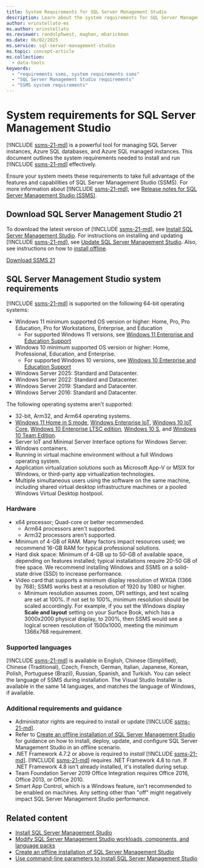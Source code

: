 ```yaml
---
title: System Requirements for SQL Server Management Studio
description: Learn about the system requirements for SQL Server Management Studio (SSMS) on Windows.
author: erinstellato-ms
ms.author: erinstellato
ms.reviewer: randolphwest, maghan, mbarickman
ms.date: 06/02/2025
ms.service: sql-server-management-studio
ms.topic: concept-article
ms.collection:
  - data-tools
keywords:
  - "requirements ssms, system requirements ssms"
  - "SQL Server Management Studio requirements"
  - "SSMS system requirements"
---
```

# System requirements for SQL Server Management Studio

[!INCLUDE [ssms-21-md](includes/ssms-21-md.md)] is a powerful tool for managing SQL Server instances, Azure SQL databases, and Azure SQL managed instances. This document outlines the system requirements needed to install and run [!INCLUDE [ssms-21-md](includes/ssms-21-md.md)] effectively.

Ensure your system meets these requirements to take full advantage of the features and capabilities of SQL Server Management Studio (SSMS). For more information about [!INCLUDE [ssms-21-md](includes/ssms-21-md.md)], see [Release notes for SQL Server Management Studio (SSMS)](release-notes-21.md).

## Download SQL Server Management Studio 21

To download the latest version of [!INCLUDE [ssms-21-md](includes/ssms-21-md.md)], see [Install SQL Server Management Studio](install/install.md). For instructions on installing and updating [!INCLUDE [ssms-21-md](includes/ssms-21-md.md)], see [Update SQL Server Management Studio](install/update.md). Also, see instructions on how to [install offline](install/create-offline.md).

[Download SSMS 21](https://aka.ms/ssms/21/release/vs_SSMS.exe)

## SQL Server Management Studio system requirements

[!INCLUDE [ssms-21-md](includes/ssms-21-md.md)] is supported on the following 64-bit operating systems:

- Windows 11 minimum supported OS version or higher: Home, Pro, Pro Education, Pro for Workstations, Enterprise, and Education
  - For supported Windows 11 versions, see [Windows 11 Enterprise and Education Support](/lifecycle/products/windows-11-enterprise-and-education)
- Windows 10 minimum supported OS version or higher: Home, Professional, Education, and Enterprise.
  - For supported Windows 10 versions, see [Windows 10 Enterprise and Education Support](/lifecycle/products/windows-10-enterprise-and-education)
- Windows Server 2025: Standard and Datacenter.
- Windows Server 2022: Standard and Datacenter.
- Windows Server 2019: Standard and Datacenter.
- Windows Server 2016: Standard and Datacenter.

The following operating systems aren't supported:

- 32-bit, Arm32, and Arm64 operating systems.
- [Windows 11 Home in S mode](https://support.microsoft.com/windows/windows-10-and-windows-11-in-s-mode-faq-851057d6-1ee9-b9e5-c30b-93baebeebc85#WindowsVersion=Windows_11), [Windows Enterprise IoT](/windows/iot/product-family/windows-iot), [Windows 10 IoT Core](/windows/iot-core/windows-iot), [Windows 10 Enterprise LTSC edition](/windows/deployment/update/waas-overview), [Windows 10 S](https://support.microsoft.com/windows/windows-10-and-windows-11-in-s-mode-faq-851057d6-1ee9-b9e5-c30b-93baebeebc85), and [Windows 10 Team Edition](/surface-hub).
- Server IoT and Minimal Server Interface options for Windows Server.
- Windows containers.
- Running in virtual machine environment without a full Windows operating system.
- Application virtualization solutions such as Microsoft App-V or MSIX for Windows, or third-party app virtualization technologies.
- Multiple simultaneous users using the software on the same machine, including shared virtual desktop infrastructure machines or a pooled Windows Virtual Desktop hostpool.

### Hardware

- x64 processor; Quad-core or better recommended.
  - Arm64 processors aren't supported.
  - Arm32 processors aren't supported.
- Minimum of 4-GB of RAM. Many factors impact resources used; we recommend 16-GB RAM for typical professional solutions.
- Hard disk space: Minimum of 4-GB up to 50-GB of available space, depending on features installed; typical installations require 20-50 GB of free space. We recommend installing Windows and SSMS on a solid-state drive (SSD) to increase performance.
- Video card that supports a minimum display resolution of WXGA (1366 by 768); SSMS works best at a resolution of 1920 by 1080 or higher.
  - Minimum resolution assumes zoom, DPI settings, and text scaling are set at 100%. If not set to 100%, minimum resolution should be scaled accordingly. For example, if you set the Windows display **Scale and layout** setting on your Surface Book, which has a 3000x2000 physical display, to 200%, then SSMS would see a logical screen resolution of 1500x1000, meeting the minimum 1366x768 requirement.

### Supported languages

[!INCLUDE [ssms-21-md](includes/ssms-21-md.md)] is available in English, Chinese (Simplified), Chinese (Traditional), Czech, French, German, Italian, Japanese, Korean, Polish, Portuguese (Brazil), Russian, Spanish, and Turkish. You can select the language of SSMS during installation. The Visual Studio Installer is available in the same 14 languages, and matches the language of Windows, if available.

### Additional requirements and guidance

- Administrator rights are required to install or update [!INCLUDE [ssms-21-md](includes/ssms-21-md.md)].
- Refer to [Create an offline installation of SQL Server Management Studio](install/create-offline.md) for guidance on how to install, deploy, update, and configure SQL Server Management Studio in an offline scenario.
- .NET Framework 4.7.2 or above is required to *install* [!INCLUDE [ssms-21-md](includes/ssms-21-md.md)]. [!INCLUDE [ssms-21-md](includes/ssms-21-md.md)] requires .NET Framework 4.8 to run. If .NET Framework 4.8 isn't already installed, it's installed during setup.
- Team Foundation Server 2019 Office Integration requires Office 2016, Office 2013, or Office 2010.
- Smart App Control, which is a Windows feature, isn't recommended to be enabled on machines. Any setting other than "off" might negatively impact SQL Server Management Studio performance.

## Related content

- [Install SQL Server Management Studio](install/install.md)
- [Modify SQL Server Management Studio workloads, components, and language packs](install/modify.md)
- [Create an offline installation of SQL Server Management Studio](install/create-offline.md)
- [Use command-line parameters to install SQL Server Management Studio](install/command-line-parameters.md)
